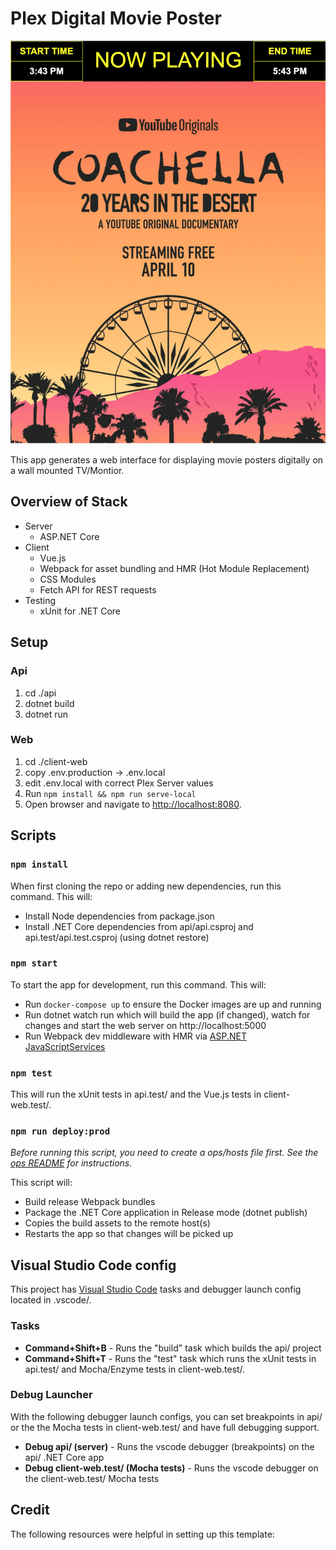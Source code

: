 # Plex Digital Movie Poster

![Example Poster](./docs/poster_example.png)

This app generates a web interface for displaying movie posters digitally on a wall mounted TV/Montior. 

## Overview of Stack
- Server
  - ASP.NET Core
- Client
  - Vue.js
  - Webpack for asset bundling and HMR (Hot Module Replacement)
  - CSS Modules
  - Fetch API for REST requests
- Testing
  - xUnit for .NET Core

## Setup

### Api
1. cd ./api
1. dotnet build
2. dotnet run

### Web
1. cd ./client-web
2. copy .env.production -> .env.local
3. edit .env.local with correct Plex Server values
4. Run `npm install && npm run serve-local`
5. Open browser and navigate to [http://localhost:8080](http://localhost:8080).

## Scripts

### `npm install`

When first cloning the repo or adding new dependencies, run this command.  This will:

- Install Node dependencies from package.json
- Install .NET Core dependencies from api/api.csproj and api.test/api.test.csproj (using dotnet restore)

### `npm start`

To start the app for development, run this command.  This will:

- Run `docker-compose up` to ensure the Docker images are up and running
- Run dotnet watch run which will build the app (if changed), watch for changes and start the web server on http://localhost:5000
- Run Webpack dev middleware with HMR via [ASP.NET JavaScriptServices](https://github.com/aspnet/JavaScriptServices)

### `npm test`

This will run the xUnit tests in api.test/ and the Vue.js tests in client-web.test/.

### `npm run deploy:prod`

_Before running this script, you need to create a ops/hosts file first.  See the [ops README](ops/) for instructions._

This script will:
 - Build release Webpack bundles
 - Package the .NET Core application in Release mode (dotnet publish)
  - Copies the build assets to the remote host(s)
  - Restarts the app so that changes will be picked up

## Visual Studio Code config

This project has [Visual Studio Code](https://code.visualstudio.com/) tasks and debugger launch config located in .vscode/.

### Tasks

- **Command+Shift+B** - Runs the "build" task which builds the api/ project
- **Command+Shift+T** - Runs the "test" task which runs the xUnit tests in api.test/ and Mocha/Enzyme tests in client-web.test/.

### Debug Launcher

With the following debugger launch configs, you can set breakpoints in api/ or the the Mocha tests in client-web.test/ and have full debugging support.

- **Debug api/ (server)** - Runs the vscode debugger (breakpoints) on the api/ .NET Core app
- **Debug client-web.test/ (Mocha tests)** - Runs the vscode debugger on the client-web.test/ Mocha tests

## Credit

The following resources were helpful in setting up this template:


